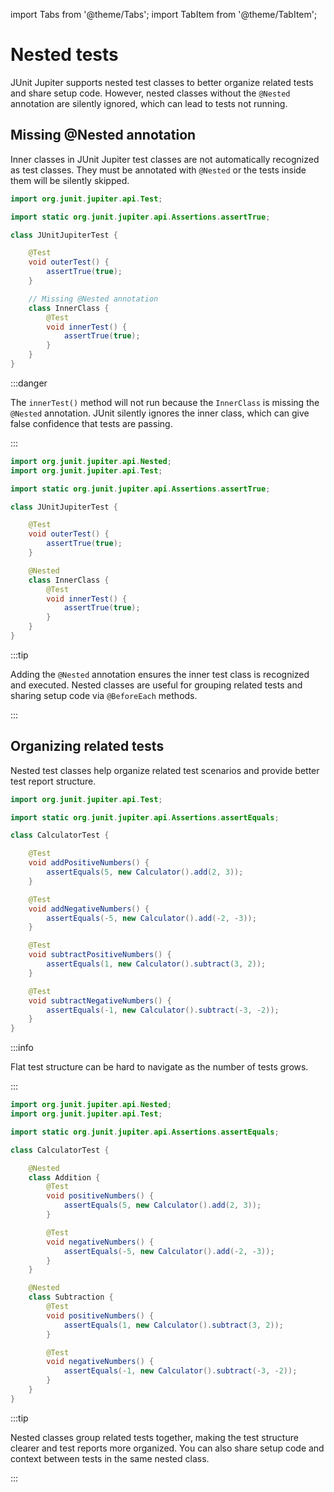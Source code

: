 import Tabs from '@theme/Tabs';
import TabItem from '@theme/TabItem';

# Nested tests

JUnit Jupiter supports nested test classes to better organize related tests and share setup code.
However, nested classes without the `@Nested` annotation are silently ignored, which can lead to tests not running.

## Missing @Nested annotation

Inner classes in JUnit Jupiter test classes are not automatically recognized as test classes.
They must be annotated with `@Nested` or the tests inside them will be silently skipped.

<Tabs>
<TabItem value="before" label="Before">

```java title="JUnitJupiterTest.java"
import org.junit.jupiter.api.Test;

import static org.junit.jupiter.api.Assertions.assertTrue;

class JUnitJupiterTest {

    @Test
    void outerTest() {
        assertTrue(true);
    }

    // Missing @Nested annotation
    class InnerClass {
        @Test
        void innerTest() {
            assertTrue(true);
        }
    }
}
```

:::danger

The `innerTest()` method will not run because the `InnerClass` is missing the `@Nested` annotation.
JUnit silently ignores the inner class, which can give false confidence that tests are passing.

:::

</TabItem>
<TabItem value="after" label="After">

```java title="JUnitJupiterTest.java"
import org.junit.jupiter.api.Nested;
import org.junit.jupiter.api.Test;

import static org.junit.jupiter.api.Assertions.assertTrue;

class JUnitJupiterTest {

    @Test
    void outerTest() {
        assertTrue(true);
    }

    @Nested
    class InnerClass {
        @Test
        void innerTest() {
            assertTrue(true);
        }
    }
}
```

:::tip

Adding the `@Nested` annotation ensures the inner test class is recognized and executed.
Nested classes are useful for grouping related tests and sharing setup code via `@BeforeEach` methods.

:::

</TabItem>
</Tabs>

## Organizing related tests

Nested test classes help organize related test scenarios and provide better test report structure.

<Tabs>
<TabItem value="before" label="Before">

```java title="CalculatorTest.java"
import org.junit.jupiter.api.Test;

import static org.junit.jupiter.api.Assertions.assertEquals;

class CalculatorTest {

    @Test
    void addPositiveNumbers() {
        assertEquals(5, new Calculator().add(2, 3));
    }

    @Test
    void addNegativeNumbers() {
        assertEquals(-5, new Calculator().add(-2, -3));
    }

    @Test
    void subtractPositiveNumbers() {
        assertEquals(1, new Calculator().subtract(3, 2));
    }

    @Test
    void subtractNegativeNumbers() {
        assertEquals(-1, new Calculator().subtract(-3, -2));
    }
}
```

:::info

Flat test structure can be hard to navigate as the number of tests grows.

:::

</TabItem>
<TabItem value="after" label="After">

```java title="CalculatorTest.java"
import org.junit.jupiter.api.Nested;
import org.junit.jupiter.api.Test;

import static org.junit.jupiter.api.Assertions.assertEquals;

class CalculatorTest {

    @Nested
    class Addition {
        @Test
        void positiveNumbers() {
            assertEquals(5, new Calculator().add(2, 3));
        }

        @Test
        void negativeNumbers() {
            assertEquals(-5, new Calculator().add(-2, -3));
        }
    }

    @Nested
    class Subtraction {
        @Test
        void positiveNumbers() {
            assertEquals(1, new Calculator().subtract(3, 2));
        }

        @Test
        void negativeNumbers() {
            assertEquals(-1, new Calculator().subtract(-3, -2));
        }
    }
}
```

:::tip

Nested classes group related tests together, making the test structure clearer and test reports more organized.
You can also share setup code and context between tests in the same nested class.

:::

</TabItem>
</Tabs>
